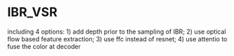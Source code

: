 # IBR_VSR
including 4 options: 1) add depth prior to the sampling of IBR; 2) use optical flow based feature extraction; 3) use ffc instead of resnet; 4) use attentio to fuse the color at decoder
